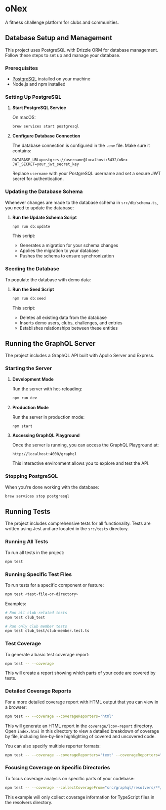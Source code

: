 # oNex

A fitness challenge platform for clubs and communities.

## Database Setup and Management

This project uses PostgreSQL with Drizzle ORM for database management. Follow these steps to set up and manage your database.

### Prerequisites

- [PostgreSQL](https://www.postgresql.org/download/) installed on your machine
- Node.js and npm installed

### Setting Up PostgreSQL

1. **Start PostgreSQL Service**

   On macOS:
   ```bash
   brew services start postgresql
   ```

2. **Configure Database Connection**

   The database connection is configured in the `.env` file. Make sure it contains:
   ```
   DATABASE_URL=postgres://username@localhost:5432/oNex
   JWT_SECRET=your_jwt_secret_key
   ```
   
   Replace `username` with your PostgreSQL username and set a secure JWT secret for authentication.


### Updating the Database Schema

Whenever changes are made to the database schema in `src/db/schema.ts`, you need to update the database:

1. **Run the Update Schema Script**

   ```bash
   npm run db:update
   ```

   This script:
   - Generates a migration for your schema changes
   - Applies the migration to your database
   - Pushes the schema to ensure synchronization

### Seeding the Database

To populate the database with demo data:

1. **Run the Seed Script**

   ```bash
   npm run db:seed
   ```

   This script:
   - Deletes all existing data from the database
   - Inserts demo users, clubs, challenges, and entries
   - Establishes relationships between these entities

## Running the GraphQL Server

The project includes a GraphQL API built with Apollo Server and Express.

### Starting the Server

1. **Development Mode**

   Run the server with hot-reloading:
   ```bash
   npm run dev
   ```

2. **Production Mode**

   Run the server in production mode:
   ```bash
   npm start
   ```

3. **Accessing GraphQL Playground**

   Once the server is running, you can access the GraphQL Playground at:
   ```
   http://localhost:4000/graphql
   ```
   
   This interactive environment allows you to explore and test the API.

### Stopping PostgreSQL

When you're done working with the database:

```bash
brew services stop postgresql
```

## Running Tests

The project includes comprehensive tests for all functionality. Tests are written using Jest and are located in the `src/tests` directory.

### Running All Tests

To run all tests in the project:

```bash
npm test
```

### Running Specific Test Files

To run tests for a specific component or feature:

```bash
npm test <test-file-or-directory>
```

Examples:

```bash
# Run all club-related tests
npm test club_test

# Run only club member tests
npm test club_test/club-member.test.ts
```

### Test Coverage

To generate a basic test coverage report:

```bash
npm test -- --coverage
```

This will create a report showing which parts of your code are covered by tests.

### Detailed Coverage Reports

For a more detailed coverage report with HTML output that you can view in a browser:

```bash
npm test -- --coverage --coverageReporters="html"
```

This will generate an HTML report in the `coverage/lcov-report` directory. Open `index.html` in this directory to view a detailed breakdown of coverage by file, including line-by-line highlighting of covered and uncovered code.

You can also specify multiple reporter formats:

```bash
npm test -- --coverage --coverageReporters="text" --coverageReporters="html" --coverageReporters="lcov"
```

### Focusing Coverage on Specific Directories

To focus coverage analysis on specific parts of your codebase:

```bash
npm test -- --coverage --collectCoverageFrom="src/graphql/resolvers/**/*.ts"
```

This example will only collect coverage information for TypeScript files in the resolvers directory.